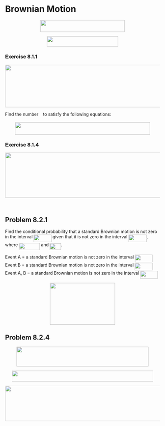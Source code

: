 
# Brownian Motion

<p align="center"><img src="/docs/tex/61ac2c1e5cb0753c0db8163e238c5b59.svg?invert_in_darkmode&sanitize=true" align=middle width=273.91605615pt height=39.452455349999994pt/></p>

<p align="center"><img src="/docs/tex/b0b92a648a7a06e30cd77ceb3e3ca365.svg?invert_in_darkmode&sanitize=true" align=middle width=231.86925795pt height=32.990165999999995pt/></p>

### Exercise 8.1.1

<p align="center"><img src="/docs/tex/871be7108ec70209b72064093babaf3c.svg?invert_in_darkmode&sanitize=true" align=middle width=569.34143145pt height=138.52511805pt/></p>

Find the number <img src="/docs/tex/3e18a4a28fdee1744e5e3f79d13b9ff6.svg?invert_in_darkmode&sanitize=true" align=middle width=7.11380504999999pt height=14.15524440000002pt/> to satisfy the following equations:

<p align="center"><img src="/docs/tex/59b38bfaf0c3fc2df0d52e1618de2255.svg?invert_in_darkmode&sanitize=true" align=middle width=440.6794293pt height=39.452455349999994pt/></p>

### Exercise 8.1.4

<p align="center"><img src="/docs/tex/1db5315116b0c3ef060c1cf6d62a3a66.svg?invert_in_darkmode&sanitize=true" align=middle width=524.7240273pt height=145.84142429999997pt/></p>

<p align="center"><img src="/docs/tex/aa6a51a68a6b752221b474ef290369a8.svg?invert_in_darkmode&sanitize=true" align=middle width=456.82833569999997pt height=16.438356pt/></p>

## Problem 8.2.1

Find the conditional probability that a standard Brownian motion is not zero in the interval <img src="/docs/tex/24602e72475b9a1e29d47dd73000b169.svg?invert_in_darkmode&sanitize=true" align=middle width=57.283007099999985pt height=24.65753399999998pt/> given that it is not zero in the interval <img src="/docs/tex/3fb578f82f5da7f1ed3142db42e7fe90.svg?invert_in_darkmode&sanitize=true" align=middle width=58.91736344999998pt height=24.65753399999998pt/>, where <img src="/docs/tex/aa217924054385f78bd5c297078f04b4.svg?invert_in_darkmode&sanitize=true" align=middle width=67.79842079999999pt height=22.831056599999986pt/> and <img src="/docs/tex/933a8b1cbe067d3fe7b70236e04609eb.svg?invert_in_darkmode&sanitize=true" align=middle width=36.07293689999999pt height=21.18721440000001pt/>.

Event A = a standard Brownian motion is not zero in the interval <img src="/docs/tex/24602e72475b9a1e29d47dd73000b169.svg?invert_in_darkmode&sanitize=true" align=middle width=57.283007099999985pt height=24.65753399999998pt/>
Event B = a standard Brownian motion is not zero in the interval <img src="/docs/tex/3fb578f82f5da7f1ed3142db42e7fe90.svg?invert_in_darkmode&sanitize=true" align=middle width=58.91736344999998pt height=24.65753399999998pt/>
Event A, B = a standard Brownian motion is not zero in the interval <img src="/docs/tex/24602e72475b9a1e29d47dd73000b169.svg?invert_in_darkmode&sanitize=true" align=middle width=57.283007099999985pt height=24.65753399999998pt/>

<p align="center"><img src="/docs/tex/0763f902405afe7e33bccaef9027fd43.svg?invert_in_darkmode&sanitize=true" align=middle width=212.95051635000002pt height=136.19046705pt/></p>

## Problem 8.2.4

<p align="center"><img src="/docs/tex/ad6404e34e37a26878d6493c01e15ade.svg?invert_in_darkmode&sanitize=true" align=middle width=430.72336559999997pt height=64.27441515pt/></p>

<p align="center"><img src="/docs/tex/aa33957dc573ae8668adde82b09e53f5.svg?invert_in_darkmode&sanitize=true" align=middle width=459.45734175pt height=34.797940649999994pt/></p>

<p align="center"><img src="/docs/tex/67c61ac2483d1def7a3eafe6e686a4eb.svg?invert_in_darkmode&sanitize=true" align=middle width=600.30759855pt height=115.06849364999998pt/></p>
